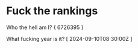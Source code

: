 # Fuck the rankings

Who the hell am I?
{ 6726395 }

What fucking year is it?
[ 2024-09-10T08:30:00Z ]
